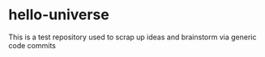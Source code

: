 # hello-universe
This is a test repository used to scrap up ideas and brainstorm via generic code commits
